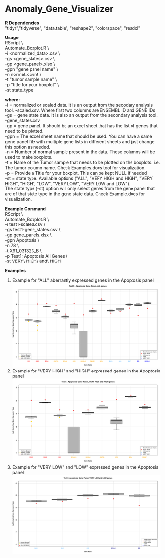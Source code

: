 # Anomaly_Gene_Visualizer

**R Dependencies** \
"tidyr","tidyverse", "data.table", "reshape2", "colorspace", "readxl"

**Usage** \
RScript \\ \
Automate_Boxplot.R \\ \
-i  <normalized_data>.csv \\ \
-gs <gene_states>.csv \\ \
-gp <gene_panel>.xlsx \\ \
-gpn "gene panel name" \\ \
-n normal_count \\ \
-t "tumor sample name" \\ \
-p "title for your boxplot" \\ \
-st state_type

**where:** \
-i   = normalized or scaled data. It is an output from the secodary analysis tool. <project>-scaled.csv. Where first two columns are ENSEMBL ID and GENE IDs \
-gs  = gene state data. It is also an output from the secondary analysis tool. <project>-gene_states.csv \
-gp  = gene panel. It should be an excel sheet that has the list of genes that need to be plotted. \
-gpn = The excel sheet name that should be used. You can have a same gene panel file with multiple gene lists in different sheets and just change this option as needed. \
-n   = Number of normal sample present in the data. These columns will be used to make boxplots. \
-t   = Name of the Tumor sample that needs to be plotted on the boxplots. i.e. The tumor column name. Check Examples.docs tool for visualization. \
-p   = Provide a Title for your boxplot. This can be kept NULL if needed \
-st  = state type. Available options ("ALL", "VERY HIGH and HIGH", "VERY HIGH", "HIGH", "LOW", "VERY LOW", "VERY LOW and LOW"). \
The state type (-st) option will only select genes from the gene panel that are of that state type in the gene state data. Check Example.docs for visualization. 

**Example Command** \
RScript \\ \
Automate_Boxplot.R \\ \
-i  test1-scaled.csv \\ \
-gs test1-gene_states.csv \\ \
-gp gene_panels.xlsx \\ \
-gpn Apoptosis \\ \
-n 78 \\ \
-t X91_031323_B \\ \
-p Test1: Apoptosis All Genes \\ \
-st VERY\ HIGH\ and\ HIGH

**Examples**
1. Example for "ALL" aberrantly expressed genes in the Apoptosis panel\
![alt text](https://github.com/sanmatidugad/Anomaly_Gene_Visualizer/blob/main/Example%20Outputs/Boxplot-%20X91_031323_B%20-%20ALL%20.png)
2. Example for "VERY HIGH" and "HIGH" expressed genes in the Apoptosis panel
![alt text](https://github.com/sanmatidugad/Anomaly_Gene_Visualizer/blob/main/Example%20Outputs/Boxplot-%20X91_031323_B%20-%20VERY%20HIGH%20and%20HIGH%20.png)
3. Example for "VERY LOW" and "LOW" expressed genes in the Apoptosis panel
![alt text](https://github.com/sanmatidugad/Anomaly_Gene_Visualizer/blob/main/Example%20Outputs/Boxplot-%20X91_031323_B%20-%20VERY%20LOW%20and%20LOW%20.png)
